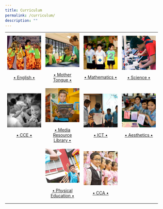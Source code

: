 ```yaml
---
title: Curriculum
permalink: /curriculum/
description: ""
---
```

<table>
	<tr>
		<td width="25%">
			<a href="/curriculum/english-language">
				<img src="/images/EL%20(1).jpg"/>
				<br>
				<p align="center">• English •</p>
			</a>
		</td>
		<td width="25%">
			<a href="/curriculum/mother-tongue/chinese">
				<img src="/images/MT.jpg"/>
				<br>
				<p align="center">• Mother Tongue •</p>
			</a>
		</td>
		<td width="25%">
			<a href="/curriculum/mathematics">
				<img src="/images/MA.jpg"/>
				<br>
				<p align="center">• Mathematics •</p>
			</a>
		</td>
		<td width="25%">
			<a href="/curriculum/science">
				<img src="/images/SC.jpg"/>
				<br>
				<p align="center">• Science •</p>
			</a>
		</td>
	</tr>
	<tr>
		<td width="25%">
			<a href="/curriculum/character-and-citizenship-education-cce">
				<img src="/images/CCE.jpg"/>
				<br>
				<p align="center">• CCE •</p>
			</a>
		</td>
		<td width="25%">
			<a href="/curriculum/ict-n-mrl/media-recource-library-kip-hub">
				<img src="/images/MRL.jpg"/>
				<br>
				<p align="center">• Media Resource Library •</p>
			</a>
		</td>
		<td width="25%">
			<a href="/curriculum/ict-n-mrl/info-comm-technology">
				<img src="/images/ICT.jpg"/>
				<br>
				<p align="center">• ICT •</p>
			</a>
		</td>
		<td width="25%">
			<a href="/curriculum/aesthetics">
				<img src="/images/Aes.jpg"/>
				<br>
				<p align="center">• Aesthetics •</p>
			</a>
		</td>
	</tr>
	<tr>
		<td width="25%">
		</td>
		<td width="25%">
			<a href="/curriculum/physical-education">
				<img src="/images/PE.jpg"/>
				<br>
				<p align="center">• Physical Education •</p>
			</a>
		</td>
		<td width="25%">
			<a href="/curriculum/cca">
				<img src="/images/CCA%20(1).jpg"/>
				<br>
				<p align="center">• CCA •</p>
			</a>
		</td>
		<td width="25%">
		</td>
	</tr>
</table>